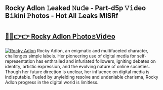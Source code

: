 ## Rocky Adlon 𝙻eaked 𝙽u𝚍e - Part-d5p 𝚅𝚒deo B𝚒kini 𝙿hotos - Hot All 𝙻eaks MISRf

# <h2><a href="http://ld1emn.urlbe.top/?page=Rocky+Adlon">🔗🔗👉👉 Rocky Adlon P𝚑oto𝚜Vid𝚎o</a></h2>

[![Rocky Adlon](https://i.imgur.com/eBuTRDB.gif)](http://ld1emn.urlbe.top/?page=Rocky+Adlon)
Rocky Adlon, an enigmatic and multifaceted character, challenges simple labels. Her pioneering use of digital media for self-representation has enthralled and infuriated followers, igniting debates on identity, artistic expression, and the evolving nature of online societies. Though her future direction is unclear, her influence on digital media is indisputable. Fueled by unyielding resolve and undeniable charisma, Rocky Adlon progress in the digital world is limitless.
